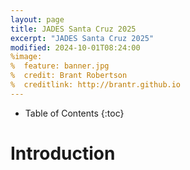 ```yaml
---
layout: page
title: JADES Santa Cruz 2025
excerpt: "JADES Santa Cruz 2025"
modified: 2024-10-01T08:24:00
%image:
%  feature: banner.jpg
%  credit: Brant Robertson
%  creditlink: http://brantr.github.io
---
```



* Table of Contents
{:toc}


# Introduction

